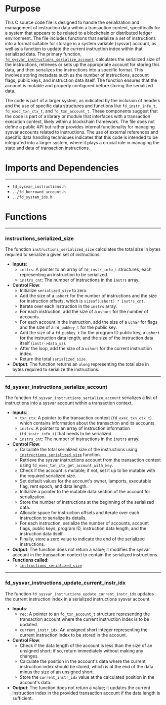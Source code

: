 # Purpose
This C source code file is designed to handle the serialization and management of instruction data within a transaction context, specifically for a system that appears to be related to a blockchain or distributed ledger environment. The file includes functions that serialize a set of instructions into a format suitable for storage in a system variable (sysvar) account, as well as a function to update the current instruction index within that serialized data. The primary function, [`fd_sysvar_instructions_serialize_account`](#fd_sysvar_instructions_serialize_account), calculates the serialized size of the instructions, retrieves or sets up the appropriate account for storing this data, and then serializes the instructions into a specific format. This involves storing metadata such as the number of instructions, account flags, public keys, and instruction data itself. The function ensures that the account is mutable and properly configured before storing the serialized data.

The code is part of a larger system, as indicated by the inclusion of headers and the use of specific data structures and functions like `fd_instr_info_t`, `fd_exec_txn_ctx_t`, and `fd_txn_account_t`. These components suggest that the code is part of a library or module that interfaces with a transaction execution context, likely within a blockchain framework. The file does not define a public API but rather provides internal functionality for managing sysvar accounts related to instructions. The use of external references and specific data handling techniques indicates that this code is intended to be integrated into a larger system, where it plays a crucial role in managing the state and data of transaction instructions.
# Imports and Dependencies

---
- `fd_sysvar_instructions.h`
- `../fd_borrowed_account.h`
- `../fd_system_ids.h`


# Functions

---
### instructions\_serialized\_size<!-- {{#callable:instructions_serialized_size}} -->
The function `instructions_serialized_size` calculates the total size in bytes required to serialize a given set of instructions.
- **Inputs**:
    - `instrs`: A pointer to an array of `fd_instr_info_t` structures, each representing an instruction to be serialized.
    - `instrs_cnt`: The number of instructions in the `instrs` array.
- **Control Flow**:
    - Initialize `serialized_size` to zero.
    - Add the size of a `ushort` for the number of instructions and the size for instruction offsets, which is `sizeof(ushort) * instrs_cnt`.
    - Iterate over each instruction in the `instrs` array.
    - For each instruction, add the size of a `ushort` for the number of accounts.
    - For each account in the instruction, add the size of a `uchar` for flags and the size of a `fd_pubkey_t` for the public key.
    - Add the size of a `fd_pubkey_t` for the program ID public key, a `ushort` for the instruction data length, and the size of the instruction data itself (`instr->data_sz`).
    - After the loop, add the size of a `ushort` for the current instruction index.
    - Return the total `serialized_size`.
- **Output**: The function returns an `ulong` representing the total size in bytes required to serialize the instructions.


---
### fd\_sysvar\_instructions\_serialize\_account<!-- {{#callable:fd_sysvar_instructions_serialize_account}} -->
The function `fd_sysvar_instructions_serialize_account` serializes a list of instructions into a sysvar account within a transaction context.
- **Inputs**:
    - `txn_ctx`: A pointer to the transaction context (`fd_exec_txn_ctx_t`) which contains information about the transaction and its accounts.
    - `instrs`: A pointer to an array of instruction information (`fd_instr_info_t`) that needs to be serialized.
    - `instrs_cnt`: The number of instructions in the `instrs` array.
- **Control Flow**:
    - Calculate the total serialized size of the instructions using [`instructions_serialized_size`](#instructions_serialized_size) function.
    - Retrieve the sysvar instructions account from the transaction context using `fd_exec_txn_ctx_get_account_with_key`.
    - Check if the account is mutable; if not, set it up to be mutable with the required serialized size.
    - Set default values for the account's owner, lamports, executable flag, rent epoch, and data length.
    - Initialize a pointer to the mutable data section of the account for serialization.
    - Store the number of instructions at the beginning of the serialized data.
    - Allocate space for instruction offsets and iterate over each instruction to serialize its details.
    - For each instruction, serialize the number of accounts, account flags, public keys, program ID, instruction data length, and the instruction data itself.
    - Finally, store a zero value to indicate the end of the serialized instructions.
- **Output**: The function does not return a value; it modifies the sysvar account in the transaction context to contain the serialized instructions.
- **Functions called**:
    - [`instructions_serialized_size`](#instructions_serialized_size)


---
### fd\_sysvar\_instructions\_update\_current\_instr\_idx<!-- {{#callable:fd_sysvar_instructions_update_current_instr_idx}} -->
The function `fd_sysvar_instructions_update_current_instr_idx` updates the current instruction index in a serialized instructions sysvar account.
- **Inputs**:
    - `rec`: A pointer to an `fd_txn_account_t` structure representing the transaction account where the current instruction index is to be updated.
    - `current_instr_idx`: An unsigned short integer representing the current instruction index to be stored in the account.
- **Control Flow**:
    - Check if the data length of the account is less than the size of an unsigned short; if so, return immediately without making any changes.
    - Calculate the position in the account's data where the current instruction index should be stored, which is at the end of the data minus the size of an unsigned short.
    - Store the `current_instr_idx` value at the calculated position in the account's data.
- **Output**: The function does not return a value; it updates the current instruction index in the provided transaction account if the data length is sufficient.


